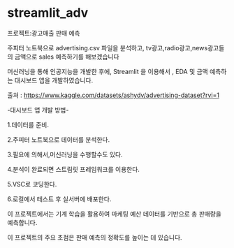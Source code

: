 # streamlit_adv

프로젝트:광고매출 판매 예측

주피터 노트북으로 advertising.csv 파일을 분석하고,
tv광고,radio광고,news광고들의 금액으로 sales 예측하기를 해보겠습니다 

머신러닝을 통해 인공지능을 개발한 후에, Streamlit 을 이용해서 , EDA 및 금액 예측하는 
대시보드 앱을 개발하였습니다.

출처 : https://www.kaggle.com/datasets/ashydv/advertising-dataset?rvi=1

-대시보드 앱 개발 방법-

1.데이터를 준비.

2.주피터 노트북으로 데이터를 분석한다.

3.필요에 의해서,머신러닝을 수행할수도 있다.

4.분석이 완료되면 스트림릿 프레임워크를 이용한다.

5.VSC로 코딩한다.

6.로컬에서 테스트 후 실서버에 배포한다.

이 프로젝트에서는 기계 학습을 활용하여 마케팅 예산 데이터를 기반으로 총 판매량을 예측합니다.

이 프로젝트의 주요 초점은 판매 예측의 정확도를 높이는 데 있습니다.
